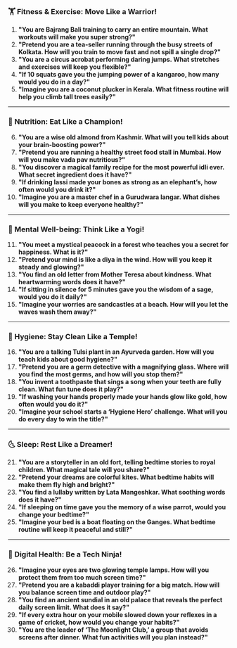 ### **🏋️ Fitness & Exercise: Move Like a Warrior!**  
1. **"You are Bajrang Bali training to carry an entire mountain. What workouts will make you super strong?"**  
2. **"Pretend you are a tea-seller running through the busy streets of Kolkata. How will you train to move fast and not spill a single drop?"**  
3. **"You are a circus acrobat performing daring jumps. What stretches and exercises will keep you flexible?"**  
4. **"If 10 squats gave you the jumping power of a kangaroo, how many would you do in a day?"**  
5. **"Imagine you are a coconut plucker in Kerala. What fitness routine will help you climb tall trees easily?"**  

---

### **🍛 Nutrition: Eat Like a Champion!**  
6. **"You are a wise old almond from Kashmir. What will you tell kids about your brain-boosting power?"**  
7. **"Pretend you are running a healthy street food stall in Mumbai. How will you make vada pav nutritious?"**  
8. **"You discover a magical family recipe for the most powerful idli ever. What secret ingredient does it have?"**  
9. **"If drinking lassi made your bones as strong as an elephant’s, how often would you drink it?"**  
10. **"Imagine you are a master chef in a Gurudwara langar. What dishes will you make to keep everyone healthy?"**  

---

### **🧘 Mental Well-being: Think Like a Yogi!**  
11. **"You meet a mystical peacock in a forest who teaches you a secret for happiness. What is it?"**  
12. **"Pretend your mind is like a diya in the wind. How will you keep it steady and glowing?"**  
13. **"You find an old letter from Mother Teresa about kindness. What heartwarming words does it have?"**  
14. **"If sitting in silence for 5 minutes gave you the wisdom of a sage, would you do it daily?"**  
15. **"Imagine your worries are sandcastles at a beach. How will you let the waves wash them away?"**  

---

### **🛁 Hygiene: Stay Clean Like a Temple!**  
16. **"You are a talking Tulsi plant in an Ayurveda garden. How will you teach kids about good hygiene?"**  
17. **"Pretend you are a germ detective with a magnifying glass. Where will you find the most germs, and how will you stop them?"**  
18. **"You invent a toothpaste that sings a song when your teeth are fully clean. What fun tune does it play?"**  
19. **"If washing your hands properly made your hands glow like gold, how often would you do it?"**  
20. **"Imagine your school starts a ‘Hygiene Hero’ challenge. What will you do every day to win the title?"**  

---

### **🌜 Sleep: Rest Like a Dreamer!**  
21. **"You are a storyteller in an old fort, telling bedtime stories to royal children. What magical tale will you share?"**  
22. **"Pretend your dreams are colorful kites. What bedtime habits will make them fly high and bright?"**  
23. **"You find a lullaby written by Lata Mangeshkar. What soothing words does it have?"**  
24. **"If sleeping on time gave you the memory of a wise parrot, would you change your bedtime?"**  
25. **"Imagine your bed is a boat floating on the Ganges. What bedtime routine will keep it peaceful and still?"**  

---

### **📱 Digital Health: Be a Tech Ninja!**  
26. **"Imagine your eyes are two glowing temple lamps. How will you protect them from too much screen time?"**  
27. **"Pretend you are a kabaddi player training for a big match. How will you balance screen time and outdoor play?"**  
28. **"You find an ancient sundial in an old palace that reveals the perfect daily screen limit. What does it say?"**  
29. **"If every extra hour on your mobile slowed down your reflexes in a game of cricket, how would you change your habits?"**  
30. **"You are the leader of ‘The Moonlight Club,’ a group that avoids screens after dinner. What fun activities will you plan instead?"**

